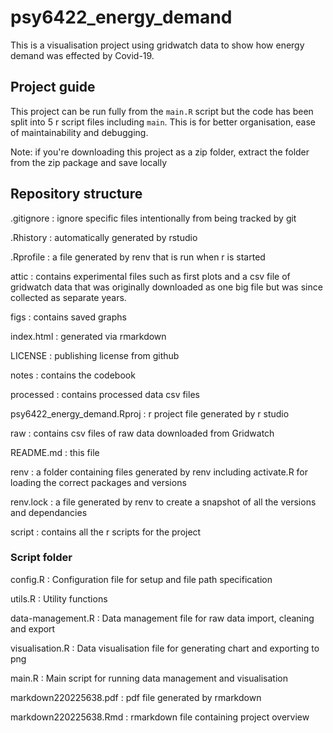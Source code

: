 # psy6422_energy_demand

This is a visualisation project using gridwatch data to show how energy demand was effected by Covid-19.

## Project guide

This project can be run fully from the `main.R` script but the code has been split into 5 r script files including `main`. This is for better organisation, ease of maintainability and debugging.

Note: if you're downloading this project as a zip folder, extract the folder from the zip package and save locally

## Repository structure

.gitignore : ignore specific files intentionally from being tracked by git

.Rhistory : automatically generated by rstudio

.Rprofile : a file generated by renv that is run when r is started 

attic : contains experimental files such as first plots and a csv file of gridwatch data that was originally downloaded as one big file but was since collected as separate years.

figs : contains saved graphs

index.html : generated via rmarkdown

LICENSE : publishing license from github

notes : contains the codebook

processed : contains processed data csv files

psy6422_energy_demand.Rproj : r project file generated by r studio

raw : contains csv files of raw data downloaded from Gridwatch

README.md : this file

renv : a folder containing files generated by renv including activate.R for loading the correct packages and               versions

renv.lock : a file generated by renv to create a snapshot of all the versions and dependancies 

script : contains all the r scripts for the project

### Script folder

config.R : Configuration file for setup and file path specification

utils.R : Utility functions

data-management.R : Data management file for raw data import, cleaning and export

visualisation.R : Data visualisation file for generating chart and exporting to png

main.R : Main script for running data management and visualisation

markdown220225638.pdf : pdf file generated by rmarkdown

markdown220225638.Rmd : rmarkdown file containing project overview
